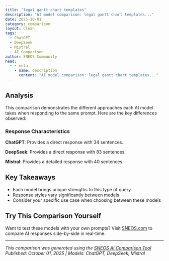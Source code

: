 ```yaml
---
title: "legal gantt chart templates"
description: "AI model comparison: legal gantt chart templates..."
date: 2025-10-01
category: comparison
layout: Clean
tags:
  - ChatGPT
  - DeepSeek
  - Mistral
  - AI Comparison
author: SNEOS Community
head:
  - - meta
    - name: description
      content: "AI model comparison: legal gantt chart templates..."
---
```


<ChatComparison
  title="legal gantt chart templates"
  prompt="legal gantt chart templates"
  :responses='{"ChatGPT": "Certainly! Here are some useful legal Gantt chart templates that can help you manage legal projects, case timelines, or compliance schedules efficiently:\n\n### 1. **Basic Legal Project Gantt Chart Template**\n- **Purpose:** Track key stages of a legal case or project (e.g., discovery, filing motions, hearings).\n- **Format:** Excel, Google Sheets\n- **Features:** Task names, start/end dates, duration, progress, dependencies\n- **Download Links:**\n - [Vertex42 Legal Gantt Chart (Excel)](https://www.vertex42.com/ExcelTemplates/gantt-chart-template.html) \u2013 customizable for legal use\n - [Smartsheet Legal Project Plan Template](https://www.smartsheet.com/free-legal-project-management-templates) \u2013 includes Gantt charts and timelines\n\n### 2. **Contract Management Gantt Chart**\n- **Purpose:** Manage contract lifecycle phases such as drafting, review, negotiation, approval, and renewal.\n- **Format:** Excel, Google Sheets\n- **Features:** Milestones, reminders for renewal, approval stages\n- **Templates:**\n - [Template.net Contract Management Gantt Template](https://www.template.net/business/project-templates/legal-contract-management-plan/)\n - [Microsoft Office Contract Timeline Template](https://templates.office.com/en-us/contract-timeline-tm16411621)\n\n### 3. **Litigation Case Timeline Gantt Chart**\n- **Purpose:** Outline timeline for litigation activities like pleadings, discovery, motions, trial preparation.\n- **Format:** Excel, PowerPoint\n- **Features:** Critical deadlines and court dates, task dependencies\n- **Templates:**\n - [LawToolkit Litigation Timeline Template](https://lawtoolkit.com/docs/sample-litigation-timeline-template/)\n - You can adapt generic litigation timeline templates from [TemplateLab](https://templatelab.com/litigation-timeline/) into Gantt charts using Excel.\n\n### 4. **Compliance and Regulatory Project Gantt Chart**\n- **Purpose:** Track regulatory submissions, audits, training, and compliance deadlines.\n- **Format:** Excel, Google Sheets, MS Project\n- **Features:** Risk tracking, compliance milestones, resource assignments\n- **Templates:**\n - [Smartsheet Compliance Project Template](https://www.smartsheet.com/free-compliance-project-management-templates)\n - [Office Timeline Compliance Gantt Chart Template](https://www.officetimeline.com/templates/compliance-project-gantt)\n\n---\n\n### Tips for Using Legal Gantt Charts:\n- **Customize tasks:** Tailor phases and tasks to your specific legal process.\n- **Set reminders:** Highlight critical court deadlines or filing due dates.\n- **Use dependencies:** Show how delays in one task affect others.\n- **Collaborate:** Use online tools like Smartsheet, Microsoft Project, or Google Sheets for team access.\n\nIf you want, I can help create a customized legal Gantt chart template tailored to your particular case or project requirements. Just let me know!", "DeepSeek": "Of course. While there is no single \u0022legal Gantt chart\u0022 because the specifics depend entirely on the case type, legal teams use standardized templates as a starting point.\n\nHere is a breakdown of common legal Gantt chart templates, what they should include, and where you can find them.\n\n### Core Components of Any Legal Gantt Chart\n\nBefore you choose a template, ensure it has these key elements:\n\n* **Tasks \u0026 Phases:** The individual actions (e.g., \u0022Draft Complaint\u0022) and major groupings (e.g., \u0022Pre-Litigation\u0022).\n* **Start/End Dates:** When each task begins and is due.\n* **Duration:** How long each task is expected to take.\n* **Dependencies:** Tasks that can\u0027t start until another is finished (e.g., \u0022Expert Deposition\u0022 can\u0027t start until \u0022Retain Expert\u0022 is complete).\n* **Assigned Resources:** The lawyer, paralegal, or vendor responsible for the task.\n* **Status:** A visual indicator (e.g., Not Started, In Progress, Completed, At Risk).\n* **Milestones:** Key decision points or deadlines (e.g., \u0022File Motion for Summary Judgment,\u0022 \u0022Settlement Conference\u0022).\n\n---\n\n### Common Legal Gantt Chart Template Types\n\nYou can adapt these high-level templates for almost any legal matter.\n\n#### 1. Litigation Gantt Chart Template\nThis is the most common use case, tracking a case from start to finish.\n\n**Key Phases \u0026 Tasks:**\n* **Phase 1: Pre-Litigation**\n * Client intake \u0026 conflict check\n * Initial investigation \u0026 demand letter\n * Settlement negotiations\n* **Phase 2: Pleadings**\n * Draft \u0026 file complaint/petition\n * Serve defendant\n * Receive \u0026 review answer\n* **Phase 3: Discovery**\n * Draft discovery requests (Interrogatories, RFPs, Admissions)\n * Respond to opponent\u0027s discovery\n * Conduct depositions (Plaintiff, Defendant, Experts)\n * Draft discovery motions (e.g., to Compel)\n* **Phase 4: Pre-Trial**\n * Expert witness disclosure\n * Draft pre-trial motions (e.g., Motion for Summary Judgment)\n * Pre-trial conferences\n * Finalize trial strategy \u0026 exhibits\n* **Phase 5: Trial**\n * Jury selection\n * Opening statements\n * Present case \u0026 cross-examination\n * Closing arguments\n * Verdict\n* **Phase 6: Post-Trial**\n * File appeals (if applicable)\n * Enforce judgment\n\n#### 2. Transactional Deal Gantt Chart Template\nUsed for M\u0026A, financings, or other complex business transactions.\n\n**Key Phases \u0026 Tasks:**\n* **Phase 1: Due Diligence**\n * Review corporate records \u0026 contracts\n * Analyze financial statements\n * Identify legal risks\n* **Phase 2: Drafting \u0026 Negotiation**\n * Draft initial agreement (e.g., Asset Purchase Agreement)\n * Negotiate key terms (representations, indemnification)\n * Revise drafts\n* **Phase 3: Closing Preparation**\n * Prepare ancillary documents (board consents, bills of sale)\n * Satisfy closing conditions\n * Coordinate with other parties\n* **Phase 4: Post-Closing**\n * File necessary documents\n * Handle fund disbursement\n * Integrate acquired assets/entities\n\n#### 3. Corporate Compliance Gantt Chart Template\nFor managing recurring legal and regulatory obligations.\n\n**Key Phases \u0026 Tasks:**\n* **Annual Cycle Tasks:**\n * Prepare and file annual report\n * Draft and distribute shareholder communications\n * Schedule and hold Annual General Meeting (AGM)\n * SEC filings (10-K, 10-Q, 8-K)\n* **Ongoing Tasks:**\n * Review and update corporate minute book\n * Monitor regulatory changes\n * Data privacy compliance audits\n\n---\n\n### Where to Find and Create Legal Gantt Charts\n\n#### 1. Microsoft Excel \u0026 PowerPoint\n* **Pros:** Universally available, highly customizable.\n* **Cons:** Manual updating can be time-consuming; no automation for dependencies.\n* **How to Get Templates:**\n * Open Excel or PowerPoint.\n * Go to \u0060File \u003E New\u0060.\n * Search for \u0022Gantt chart\u0022 in the template search bar. Microsoft offers several basic, free templates that you can adapt.\n\n#### 2. Microsoft Project\n* **Pros:** The professional standard for project management; powerful for complex cases with many dependencies and resources.\n* **Cons:** Steep learning curve; expensive.\n* **How to Get Templates:** Microsoft provides official templates. You can also find legal-specific ones through third-party sites or bar associations.\n\n#### 3. Smartsheet\n* **Pros:** Spreadsheet-like interface that is familiar to many, but with robust Gantt chart, collaboration, and automation features. Very popular in legal operations.\n* **Cons:** Subscription cost.\n* **How to Get Templates:** Smartsheet\u0027s **Template Gallery** has several pre-built legal templates, including:\n * [Legal Case Management Template](https://www.smartsheet.com/content-center/product-news/smartsheet-templates/legal-case-management-template)\n * [M\u0026A Due Diligence Checklist Template](https://www.smartsheet.com/content-center/product-news/smartsheet-templates/mergers-and-acquisitions-due-diligence-checklist-template)\n\n#### 4. Legal-Specific Practice Management Software\n* **Pros:** Integrated directly with your case files, calendars, and billing. Deadlines often auto-populate.\n* **Cons:** Locked into that specific software ecosystem.\n* **Examples:** Clio Manage, PracticePanther, MyCase. These platforms often have built-in matter timelines and task templates that function as Gantt charts.\n\n#### 5. Free Online Tools (e.g., ClickUp, Asana, Trello)\n* **Pros:** Good for collaboration, often free for small teams, user-friendly.\n* **Cons:** May lack advanced features needed for very complex litigation.\n* **How to Get Templates:** These platforms have extensive template libraries. Search for \u0022legal case management\u0022 or \u0022litigation\u0022 within the app.\n\n### Pro-Tips for Using Legal Gantt Charts\n\n1. **Start with Court Deadlines:** Work backward from the trial date or key statutory deadlines. The court\u0027s scheduling order is your foundation.\n2. **Be Realistic with Time:** Don\u0027t underestimate how long discovery or drafting a complex motion will take. Build in buffer time.\n3. **Use Dependencies Wisely:** This is the most powerful feature. It ensures the schedule automatically adjusts if a preceding task is delayed.\n4. **Keep it Alive:** A Gantt chart is a living document. Update it weekly or whenever a major development occurs and communicate changes to the entire team.\n5. **Use Color Coding:** Assign colors for different team members, task types (e.g., drafting, review, filing), or priority levels for instant visual understanding.\n\nBy starting with a template and customizing it to your specific matter, you can significantly improve your legal project management, reduce missed deadlines, and keep clients informed.", "Mistral": "Creating a legal Gantt chart can help you manage and visualize the timeline of legal projects, cases, or processes. Here are some templates and tips to get you started:\n\n### Basic Legal Gantt Chart Template\n\n1. **Project Name:** [Insert Project Name]\n2. **Start Date:** [Insert Start Date]\n3. **End Date:** [Insert End Date]\n\n#### Tasks:\n1. **Initial Consultation**\n - Start Date: [Insert Date]\n - End Date: [Insert Date]\n - Duration: [Insert Duration]\n\n2. **Case Research**\n - Start Date: [Insert Date]\n - End Date: [Insert Date]\n - Duration: [Insert Duration]\n\n3. **Drafting Legal Documents**\n - Start Date: [Insert Date]\n - End Date: [Insert Date]\n - Duration: [Insert Duration]\n\n4. **Client Review**\n - Start Date: [Insert Date]\n - End Date: [Insert Date]\n - Duration: [Insert Duration]\n\n5. **Filing Documents**\n - Start Date: [Insert Date]\n - End Date: [Insert Date]\n - Duration: [Insert Duration]\n\n6. **Court Hearings**\n - Start Date: [Insert Date]\n - End Date: [Insert Date]\n - Duration: [Insert Duration]\n\n7. **Negotiations**\n - Start Date: [Insert Date]\n - End Date: [Insert Date]\n - Duration: [Insert Duration]\n\n8. **Final Settlement**\n - Start Date: [Insert Date]\n - End Date: [Insert Date]\n - Duration: [Insert Duration]\n\n### Advanced Legal Gantt Chart Template\n\n1. **Project Name:** [Insert Project Name]\n2. **Start Date:** [Insert Start Date]\n3. **End Date:** [Insert End Date]\n\n#### Tasks:\n1. **Initial Consultation**\n - Start Date: [Insert Date]\n - End Date: [Insert Date]\n - Duration: [Insert Duration]\n - Dependencies: None\n - Assigned To: [Insert Name]\n\n2. **Case Research**\n - Start Date: [Insert Date]\n - End Date: [Insert Date]\n - Duration: [Insert Duration]\n - Dependencies: Initial Consultation\n - Assigned To: [Insert Name]\n\n3. **Drafting Legal Documents**\n - Start Date: [Insert Date]\n - End Date: [Insert Date]\n - Duration: [Insert Duration]\n - Dependencies: Case Research\n - Assigned To: [Insert Name]\n\n4. **Client Review**\n - Start Date: [Insert Date]\n - End Date: [Insert Date]\n - Duration: [Insert Duration]\n - Dependencies: Drafting Legal Documents\n - Assigned To: [Insert Name]\n\n5. **Filing Documents**\n - Start Date: [Insert Date]\n - End Date: [Insert Date]\n - Duration: [Insert Duration]\n - Dependencies: Client Review\n - Assigned To: [Insert Name]\n\n6. **Court Hearings**\n - Start Date: [Insert Date]\n - End Date: [Insert Date]\n - Duration: [Insert Duration]\n - Dependencies: Filing Documents\n - Assigned To: [Insert Name]\n\n7. **Negotiations**\n - Start Date: [Insert Date]\n - End Date: [Insert Date]\n - Duration: [Insert Duration]\n - Dependencies: Court Hearings\n - Assigned To: [Insert Name]\n\n8. **Final Settlement**\n - Start Date: [Insert Date]\n - End Date: [Insert Date]\n - Duration: [Insert Duration]\n - Dependencies: Negotiations\n - Assigned To: [Insert Name]\n\n### Tips for Creating a Legal Gantt Chart\n\n1. **Define Clear Milestones:** Identify key milestones such as filing deadlines, court dates, and settlement meetings.\n2. **Assign Responsibilities:** Clearly assign tasks to team members to ensure accountability.\n3. **Use Dependencies:** Establish dependencies between tasks to ensure that one task cannot start until another is completed.\n4. **Regular Updates:** Keep the Gantt chart updated regularly to reflect any changes in the project timeline.\n5. **Visualization Tools:** Use project management software like Microsoft Project, Asana, Trello, or Smartsheet to create and manage your Gantt chart.\n\n### Example Using Microsoft Excel\n\n1. **Create a Table:**\n - Columns: Task Name, Start Date, End Date, Duration, Dependencies, Assigned To\n - Rows: Each task listed in the order they need to be completed\n\n2. **Insert a Bar Chart:**\n - Use the bar chart feature to visualize the timeline of each task.\n - Customize the chart to reflect the start and end dates of each task.\n\n3. **Add Milestones:**\n - Highlight key milestones with different colors or symbols to make them stand out.\n\nBy following these templates and tips, you can create an effective legal Gantt chart to manage your legal projects efficiently."}' 
  published-date="21:21"
/>

## Analysis

This comparison demonstrates the different approaches each AI model takes when responding to the same prompt. Here are the key differences observed:

### Response Characteristics

**ChatGPT**: Provides a direct response with 34 sentences. 

**DeepSeek**: Provides a direct response with 83 sentences. 

**Mistral**: Provides a detailed response with 40 sentences. 

## Key Takeaways

- Each model brings unique strengths to this type of query
- Response styles vary significantly between models
- Consider your specific use case when choosing between these models

## Try This Comparison Yourself

Want to test these models with your own prompts? Visit [SNEOS.com](https://sneos.com) to compare AI responses side-by-side in real-time.

---

*This comparison was generated using the [SNEOS AI Comparison Tool](https://sneos.com)*
*Published: October 01, 2025 | Models: ChatGPT, DeepSeek, Mistral*
